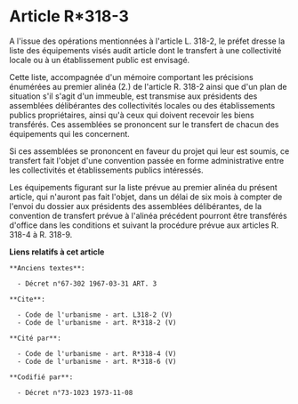 # Article R*318-3

A l'issue des opérations mentionnées à l'article L. 318-2, le préfet dresse la liste des équipements visés audit article dont
le transfert à une collectivité locale ou à un établissement public est envisagé. 

Cette liste, accompagnée d'un mémoire comportant les précisions énumérées au premier alinéa (2.) de l'article R. 318-2 ainsi
que d'un plan de situation s'il s'agit d'un immeuble, est transmise aux présidents des assemblées délibérantes des
collectivités locales ou des établissements publics propriétaires, ainsi qu'à ceux qui doivent recevoir les biens transférés.
Ces assemblées se prononcent sur le transfert de chacun des équipements qui les concernent. 

Si ces assemblées se prononcent en faveur du projet qui leur est soumis, ce transfert fait l'objet d'une convention passée en
forme administrative entre les collectivités et établissements publics intéressés. 

Les équipements figurant sur la liste prévue au premier alinéa du présent article, qui n'auront pas fait l'objet, dans un
délai de six mois à compter de l'envoi du dossier aux présidents des assemblées délibérantes, de la convention de transfert
prévue à l'alinéa précédent pourront être transférés d'office dans les conditions et suivant la procédure prévue aux articles
R. 318-4 à R. 318-9.

**Liens relatifs à cet article**

	**Anciens textes**:

	  - Décret n°67-302 1967-03-31 ART. 3

	**Cite**:

	  - Code de l'urbanisme - art. L318-2 (V)
	  - Code de l'urbanisme - art. R*318-2 (V)

	**Cité par**:

	  - Code de l'urbanisme - art. R*318-4 (V)
	  - Code de l'urbanisme - art. R*318-6 (V)

	**Codifié par**:

	  - Décret n°73-1023 1973-11-08
